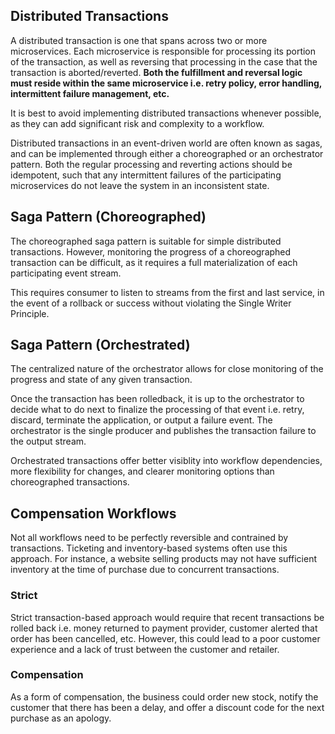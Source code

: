 ## Distributed Transactions

A distributed transaction is one that spans across two or more microservices. Each microservice is responsible for processing its portion of the transaction, as well as reversing that processing in the case that the transaction is aborted/reverted. **Both the fulfillment and reversal logic must reside within the same microservice i.e. retry policy, error handling, intermittent failure management, etc.** 

It is best to avoid implementing distributed transactions whenever possible, as they can add significant risk and complexity to a workflow. 

Distributed transactions in an event-driven world are often known as sagas, and can be implemented through either a choreographed or an orchestrator pattern. Both the regular processing and reverting actions should be idempotent, such that any intermittent failures of the participating microservices do not leave the system in an inconsistent state.

## Saga Pattern (Choreographed)

The choreographed saga pattern is suitable for simple distributed transactions. However, monitoring the progress of a choreographed transaction can be difficult, as it requires a full materialization of each participating event stream.

This requires consumer to listen to streams from the first and last service, in the event of a rollback or success without violating the Single Writer Principle.

## Saga Pattern (Orchestrated)

The centralized nature of the orchestrator allows for close monitoring of the progress and state of any given transaction. 

Once the transaction has been rolledback, it is up to the orchestrator to decide what to do next to finalize the processing of that event i.e. retry, discard, terminate the application, or output a failure event. The orchestrator is the single producer and publishes the transaction failure to the output stream.

Orchestrated transactions offer better visiblity into workflow dependencies, more flexibility for changes, and clearer monitoring options than choreographed transactions.


## Compensation Workflows

Not all workflows need to be perfectly reversible and contrained by transactions. Ticketing and inventory-based systems often use this approach. For instance, a website selling products may not have sufficient inventory at the time of purchase due to concurrent transactions. 

### Strict

Strict transaction-based approach would require that recent transactions be rolled back i.e. money returned to payment provider, customer alerted that order has been cancelled, etc. However, this could lead to a poor customer experience and a lack of trust between the customer and retailer.

### Compensation

As a form of compensation, the business could order new stock, notify the customer that there has been a delay, and offer a discount code for the next purchase as an apology.